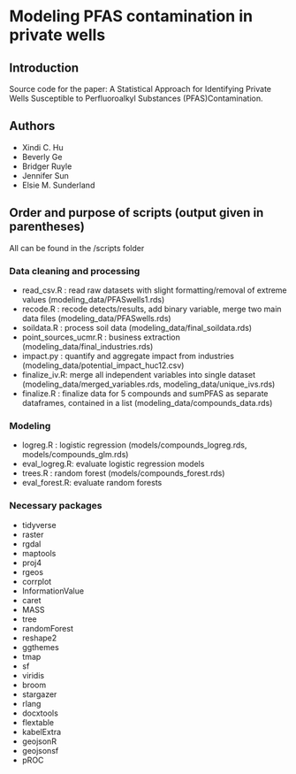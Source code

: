 # Modeling PFAS contamination in private wells
## Introduction
Source code for the paper:
A Statistical Approach for Identifying Private Wells Susceptible to Perfluoroalkyl Substances (PFAS)Contamination.

## Authors
* Xindi C. Hu
* Beverly Ge
* Bridger Ruyle
* Jennifer Sun
* Elsie M. Sunderland

##  Order and purpose of scripts (output given in parentheses)
All can be found in the /scripts folder
### Data cleaning and processing
- read_csv.R   : read raw datasets with slight formatting/removal of extreme values
								 (modeling_data/PFASwells1.rds)
- recode.R     : recode detects/results, add binary variable, merge two main data files
						 		 (modeling_data/PFASwells.rds)
- soildata.R   : process soil data 
							 	 (modeling_data/final_soildata.rds)
- point_sources_ucmr.R   : business extraction 
							 	 (modeling_data/final_industries.rds)
- impact.py    : quantify and aggregate impact from industries
                                (modeling_data/potential_impact_huc12.csv)
- finalize_iv.R: merge all independent variables into single dataset
                 (modeling_data/merged_variables.rds, modeling_data/unique_ivs.rds)  
- finalize.R   : finalize data for 5 compounds and sumPFAS as separate dataframes, contained in a list
                 (modeling_data/compounds_data.rds)

### Modeling
- logreg.R     : logistic regression
                 (models/compounds_logreg.rds, models/compounds_glm.rds)
- eval_logreg.R: evaluate logistic regression models
- trees.R      : random forest
                 (models/compounds_forest.rds)
- eval_forest.R: evaluate random forests

### Necessary packages
- tidyverse
- raster
- rgdal
- maptools
- proj4
- rgeos
- corrplot
- InformationValue
- caret
- MASS
- tree
- randomForest
- reshape2
- ggthemes
- tmap
- sf
- viridis
- broom
- stargazer
- rlang
- docxtools
- flextable
- kabelExtra
- geojsonR
- geojsonsf
- pROC





